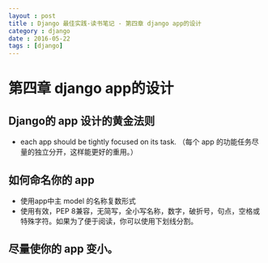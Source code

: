 ```yaml
---
layout : post
title : Django 最佳实践-读书笔记 - 第四章 django app的设计
category : django
date : 2016-05-22
tags : [django]
---
```


# 第四章 django app的设计

## Django的 app 设计的黄金法则

- each app should be tightly focused on its task.
（每个 app 的功能任务尽量的独立分开，这样能更好的重用。）

## 如何命名你的 app 

- 使用app中主 model 的名称复数形式 
- 使用有效，PEP 8兼容，无简写，全小写名称，数字，破折号，句点，空格或特殊字符。如果为了便于阅读，你可以使用下划线分割。


## 尽量使你的 app 变小。

